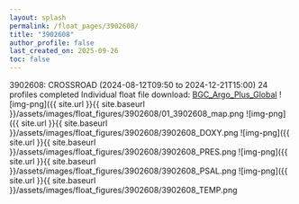 ```yaml
---
layout: splash
permalink: /float_pages/3902608/
title: "3902608"
author_profile: false
last_created_on: 2025-09-26
toc: false
---
```

 
3902608: CROSSROAD (2024-08-12T09:50 to 2024-12-21T15:00)
24 profiles completed
Individual float file download: [BGC_Argo_Plus_Global](https://ftp.soest.hawaii.edu/bgc_argo_plus/Individual_Floats/outliers_removed/3902608_Sprof_processed.nc)
![img-png]({{ site.url }}{{ site.baseurl }}/assets/images/float_figures/3902608/01_3902608_map.png
![img-png]({{ site.url }}{{ site.baseurl }}/assets/images/float_figures/3902608/3902608_DOXY.png
![img-png]({{ site.url }}{{ site.baseurl }}/assets/images/float_figures/3902608/3902608_PRES.png
![img-png]({{ site.url }}{{ site.baseurl }}/assets/images/float_figures/3902608/3902608_PSAL.png
![img-png]({{ site.url }}{{ site.baseurl }}/assets/images/float_figures/3902608/3902608_TEMP.png
